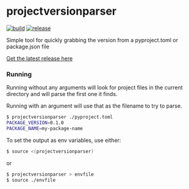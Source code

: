projectversionparser
======================
[![build](https://github.com/SIMBAChain/pyprojectversionparser/actions/workflows/build.yaml/badge.svg?branch=main)](https://github.com/SIMBAChain/pyprojectversionparser/actions/workflows/build.yaml)  [![release](https://github.com/SIMBAChain/pyprojectversionparser/actions/workflows/release.yaml/badge.svg?branch=main)](https://github.com/SIMBAChain/pyprojectversionparser/actions/workflows/release.yaml)

Simple tool for quickly grabbing the version from a pyproject.toml or package.json file

[Get the latest release here](https://github.com/SIMBAChain/pyprojectversionparser/releases/tag/v0.0.2)

### Running

Running without any arguments will look for project files in the current directory and will parse the first one it finds.

Running with an argument will use that as the filename to try to parse.

```bash
$ projectversionparser ./pyproject.toml
PACKAGE_VERSION=0.1.0
PACKAGE_NAME=my-package-name
```

To set the output as env variables, use either:

```bash
$ source <(projectversionparser)
```

or 
```bash
$ projectversionparser > envfile
$ source ./envfile
```